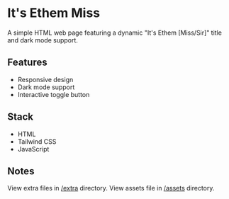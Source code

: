 # It's Ethem Miss

A simple HTML web page featuring a dynamic "It's Ethem [Miss/Sir]" title and dark mode support.

## Features

- Responsive design
- Dark mode support
- Interactive toggle button

## Stack

- HTML
- Tailwind CSS
- JavaScript

## Notes

View extra files in [/extra](/extra) directory.
View assets file in [/assets](/assets) directory.
